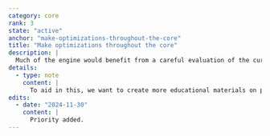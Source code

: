 ```yaml
---
category: core
rank: 3
state: "active"
anchor: "make-optimizations-throughout-the-core"
title: "Make optimizations throughout the core"
description: |
  Much of the engine would benefit from a careful evaluation of the current performance bottlenecks and improvements to ensure that it is running as fast as possible. Godot 4.0 drastically improved the overall architecture of Godot, but there is still a lot of legacy code that is not benefitting from the architectural improvements. We need to seek out those areas and fix them.
details:
  - type: note
    content: |
      To aid in this, we want to create more educational materials on profiling performance issues (both for CPU and GPU workloads).
edits:
  - date: "2024-11-30"
    content: |
      Priority added.
---
```

